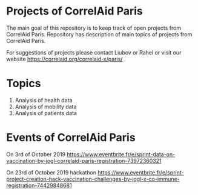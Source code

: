 # Projects of CorrelAid Paris 

The main goal of this repository is to keep track of open projects from CorrelAid Paris. 
Repository has description of main topics of projects from CorrelAid Paris. 

For suggestions of projects please contact 
Liubov or Rahel or visit our website
https://correlaid.org/correlaid-x/paris/




# Topics 
1. Analysis of health data 
2. Analysis of mobility data 
3. Analysis of patients data

# Events of CorrelAid Paris 
On 3rd of October 2019
https://www.eventbrite.fr/e/sprint-data-on-vaccination-by-jogl-correlaid-paris-registration-73972360321

On 23rd of October 2019 hackathon
https://www.eventbrite.fr/e/sprint-project-creation-hack-vaccination-challenges-by-jogl-x-co-immune-registration-74429848681
